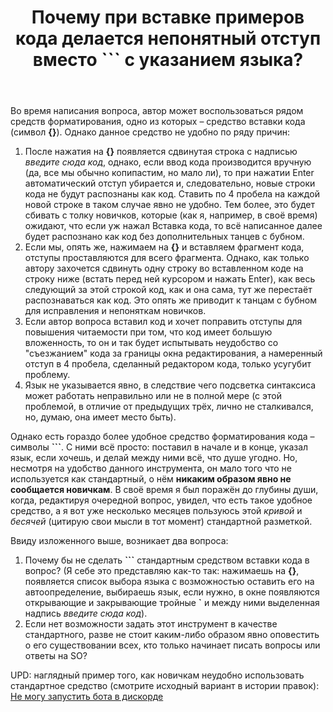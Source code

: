 ﻿---
title: "Почему при вставке примеров кода делается непонятный отступ вместо ``` с указанием языка?"
se.owner.user_id: 344284
se.owner.display_name: "V-Mor"
se.owner.link: "https://ru.meta.stackoverflow.com/users/344284/v-mor"
se.link: "https://ru.meta.stackoverflow.com/questions/10970/%d0%9f%d0%be%d1%87%d0%b5%d0%bc%d1%83-%d0%bf%d1%80%d0%b8-%d0%b2%d1%81%d1%82%d0%b0%d0%b2%d0%ba%d0%b5-%d0%bf%d1%80%d0%b8%d0%bc%d0%b5%d1%80%d0%be%d0%b2-%d0%ba%d0%be%d0%b4%d0%b0-%d0%b4%d0%b5%d0%bb%d0%b0%d0%b5%d1%82%d1%81%d1%8f-%d0%bd%d0%b5%d0%bf%d0%be%d0%bd%d1%8f%d1%82%d0%bd%d1%8b%d0%b9-%d0%be%d1%82%d1%81%d1%82%d1%83%d0%bf-%d0%b2%d0%bc%d0%b5%d1%81%d1%82%d0%be-%d1%81-%d1%83%d0%ba%d0%b0%d0%b7%d0%b0%d0%bd%d0%b8"
se.question_id: 10970
se.post_type: question
---
<p>Во время написания вопроса, автор может воспользоваться рядом средств форматирования, одно из которых – средство вставки кода (символ <strong>{}</strong>). Однако данное средство не удобно по ряду причин:</p>
<ol>
<li>После нажатия на <strong>{}</strong> появляется сдвинутая строка с надписью <em>введите сюда код</em>, однако, если ввод кода производится вручную (да, все мы обычно копипастим, но мало ли), то при нажатии Enter автоматический отступ убирается и, следовательно, новые строки кода не будут распознаны как код. Ставить по 4 пробела на каждой новой строке в таком случае явно не удобно. Тем более, это будет сбивать с толку новичков, которые (как я, например, в своё время) ожидают, что если уж нажал Вставка кода, то всё написанное далее будет распознано как код без дополнительных танцев с бубном.</li>
<li>Если мы, опять же, нажимаем на <strong>{}</strong> и вставляем фрагмент кода, отступы проставляются для всего фрагмента. Однако, как только автору захочется сдвинуть одну строку во вставленном коде на строку ниже (встать перед ней курсором и нажать Enter), как весь следующий за этой строкой код, как и она сама, тут же перестаёт распознаваться как код. Это опять же приводит к танцам с бубном для исправления и непоняткам новичков.</li>
<li>Если автор вопроса вставил код и хочет поправить отступы для повышения читаемости при том, что код имеет большую вложенность, то он и так будет испытывать неудобство со &quot;съезжанием&quot; кода за границы окна редактирования, а намеренный отступ в 4 пробела, сделанный редактором кода, только усугубит проблему.</li>
<li>Язык не указывается явно, в следствие чего подсветка синтаксиса может работать неправильно или не в полной мере (с этой проблемой, в отличие от предыдущих трёх, лично не сталкивался, но, думаю, она имеет место быть).</li>
</ol>
<p>Однако есть гораздо более удобное средство форматирования кода – символы <strong>```</strong>. С ними всё просто: поставил в начале и в конце, указал язык, если хочешь, и делай между ними всё, что душе угодно. Но, несмотря на удобство данного инструмента, он мало того что не используется как стандартный, о нём <strong>никаким образом явно не сообщается новичкам</strong>. В своё время я был поражён до глубины души, когда, редактируя очередной вопрос, увидел, что есть такое удобное средство, а я вот уже несколько месяцев пользуюсь этой <em>кривой</em> и <em>бесячей</em> (цитирую свои мысли в тот момент) стандартной разметкой.</p>
<p>Ввиду изложенного выше, возникает два вопроса:</p>
<ol>
<li>Почему бы не сделать <strong>```</strong> стандартным средством вставки кода в вопрос? (Я себе это представляю как-то так: нажимаешь на <strong>{}</strong>, появляется список выбора языка с возможностью оставить его на автоопределение, выбираешь язык, если нужно, в окне появляются открывающие и закрывающие тройные <strong>`</strong> и между ними выделенная надпись <em>введите сюда код</em>).</li>
<li>Если нет возможности задать этот инструмент в качестве стандартного, разве не стоит каким-либо образом явно оповестить о его существовании всех, кто только начинает писать вопросы или ответы на SO?</li>
</ol>
<p>UPD: наглядный пример того, как новичкам неудобно использовать стандартное средство (смотрите исходный вариант в истории правок): <a href="https://ru.stackoverflow.com/q/1197515/344284">Не могу запустить бота в дискорде</a></p>
